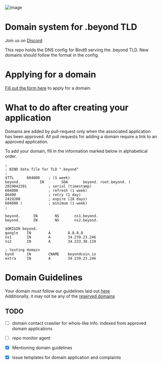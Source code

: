 ![image](https://cdn.beyondcoin.io/images/common/dot-beyond.png)

# Domain system for .beyond TLD
<!--![image](https://img.shields.io/discord/632746978740011009.svg?label=BYND%20Discord%20&style=popout-square)  -->
Join us on [Discord](https://chat.beyondcoin.io)

This repo holds the DNS config for Bind9 serving the .beyond TLD. New domains should follow the format in the config.

# Applying for a domain
[Fill out the form here](https://github.com/beyondcoin-project/.beyond/issues/new?assignees=&labels=REQUEST&template=-beyond-tld-domain-application.md&title=%5BREQUEST%5D+YourDomainHere.beyond) to apply for a domain.

# What to do after creating your application
Domains are added by pull-request only when the associated application has been approved. All pull requests for adding a domain require a link to an approved application.

To add your domain, fill in the information marked below in alphabetical order.

``` 
;
; BIND data file for TLD ".beyond"
;
$TTL      604800    ; (1 week)
beyond.         IN        SOA       beyond. root.beyond. (
2019042201          ; serial (timestamp)
604800              ; refresh (1 week)
86400               ; retry (1 day)
2419200             ; expire (28 days)
604800 )            ; minimum (1 week)
;

beyond.      IN        NS       ns1.beyond.
beyond.      IN        NS       ns2.beyond.

$ORIGIN beyond.
google    IN        A        8.8.8.8
ns1       IN        A        34.239.23.246
ns2       IN        A        34.233.38.119

; testing domain
bynd      IN        CNAME    beyondcoin.io
extra     IN        A        34.239.23.246
```

# Domain Guidelines
Your domain must follow our guidelines laid out [here](https://github.com/beyondcoin-project/.beyond/issues/1)  
Additionally, it may not be any of the [reserved domains](https://github.com/beyondcoin-project/.beyond/issues/2)


## TODO

- [ ] domain contact crawlier for whois-like info. indexed from approved domain applications  
- [ ] repo monitor agent  
- [x] Mentioning domain guidelines
- [x] Issue templates for domain application and complaints

